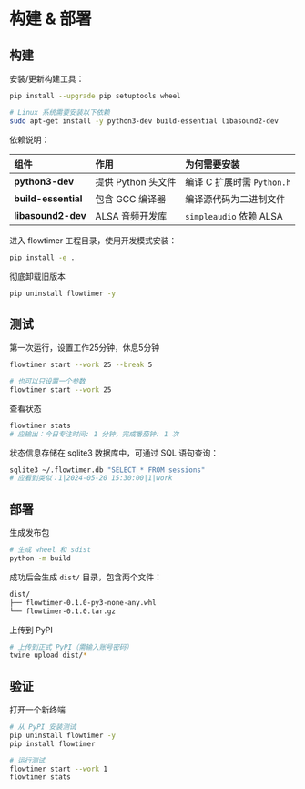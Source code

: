# 构建 & 部署



## 构建

安装/更新构建工具：

```bash
pip install --upgrade pip setuptools wheel

# Linux 系统需要安装以下依赖
sudo apt-get install -y python3-dev build-essential libasound2-dev
```

依赖说明：

| 组件                | 作用               | 为何需要安装               |
| :------------------ | :----------------- | :------------------------- |
| **python3-dev**     | 提供 Python 头文件 | 编译 C 扩展时需 `Python.h` |
| **build-essential** | 包含 GCC 编译器    | 编译源代码为二进制文件     |
| **libasound2-dev**  | ALSA 音频开发库    | `simpleaudio` 依赖 ALSA    |

进入 flowtimer 工程目录，使用开发模式安装：

```bash
pip install -e .
```

彻底卸载旧版本

```bash
pip uninstall flowtimer -y
```



## 测试

第一次运行，设置工作25分钟，休息5分钟

```bash
flowtimer start --work 25 --break 5

# 也可以只设置一个参数
flowtimer start --work 25
```

查看状态

```bash
flowtimer stats
# 应输出：今日专注时间: 1 分钟，完成番茄钟: 1 次
```

状态信息存储在 sqlite3 数据库中，可通过 SQL 语句查询：

```bash
sqlite3 ~/.flowtimer.db "SELECT * FROM sessions"
# 应看到类似：1|2024-05-20 15:30:00|1|work
```



## 部署

生成发布包

```bash
# 生成 wheel 和 sdist
python -m build
```

成功后会生成 `dist/` 目录，包含两个文件：

```bash
dist/
├── flowtimer-0.1.0-py3-none-any.whl
└── flowtimer-0.1.0.tar.gz
```

上传到 PyPI

```bash
# 上传到正式 PyPI（需输入账号密码）
twine upload dist/*
```



## 验证

打开一个新终端

```bash
# 从 PyPI 安装测试
pip uninstall flowtimer -y
pip install flowtimer

# 运行测试
flowtimer start --work 1
flowtimer stats
```

